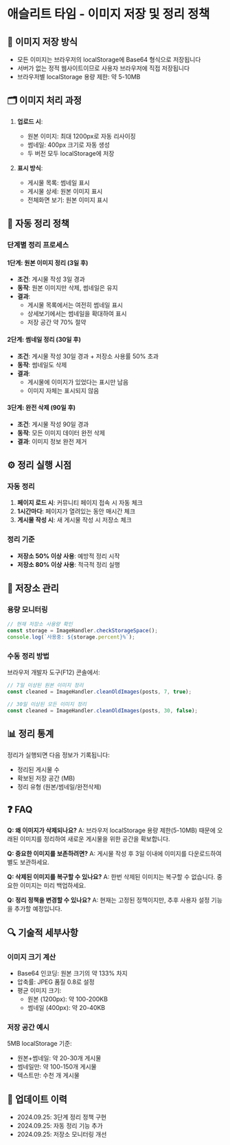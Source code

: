 # 애슬리트 타임 - 이미지 저장 및 정리 정책

## 📸 이미지 저장 방식
- 모든 이미지는 브라우저의 localStorage에 Base64 형식으로 저장됩니다
- 서버가 없는 정적 웹사이트이므로 사용자 브라우저에 직접 저장됩니다
- 브라우저별 localStorage 용량 제한: 약 5-10MB

## 🗂️ 이미지 처리 과정
1. **업로드 시**:
   - 원본 이미지: 최대 1200px로 자동 리사이징
   - 썸네일: 400px 크기로 자동 생성
   - 두 버전 모두 localStorage에 저장

2. **표시 방식**:
   - 게시물 목록: 썸네일 표시
   - 게시물 상세: 원본 이미지 표시
   - 전체화면 보기: 원본 이미지 표시

## 🧹 자동 정리 정책

### 단계별 정리 프로세스

#### 1단계: 원본 이미지 정리 (3일 후)
- **조건**: 게시물 작성 3일 경과
- **동작**: 원본 이미지만 삭제, 썸네일은 유지
- **결과**: 
  - 게시물 목록에서는 여전히 썸네일 표시
  - 상세보기에서는 썸네일을 확대하여 표시
  - 저장 공간 약 70% 절약

#### 2단계: 썸네일 정리 (30일 후)
- **조건**: 게시물 작성 30일 경과 + 저장소 사용률 50% 초과
- **동작**: 썸네일도 삭제
- **결과**: 
  - 게시물에 이미지가 있었다는 표시만 남음
  - 이미지 자체는 표시되지 않음

#### 3단계: 완전 삭제 (90일 후)
- **조건**: 게시물 작성 90일 경과
- **동작**: 모든 이미지 데이터 완전 삭제
- **결과**: 이미지 정보 완전 제거

## ⚙️ 정리 실행 시점

### 자동 정리
1. **페이지 로드 시**: 커뮤니티 페이지 접속 시 자동 체크
2. **1시간마다**: 페이지가 열려있는 동안 매시간 체크
3. **게시물 작성 시**: 새 게시물 작성 시 저장소 체크

### 정리 기준
- **저장소 50% 이상 사용**: 예방적 정리 시작
- **저장소 80% 이상 사용**: 적극적 정리 실행

## 💾 저장소 관리

### 용량 모니터링
```javascript
// 현재 저장소 사용량 확인
const storage = ImageHandler.checkStorageSpace();
console.log(`사용중: ${storage.percent}%`);
```

### 수동 정리 방법
브라우저 개발자 도구(F12) 콘솔에서:
```javascript
// 7일 이상된 원본 이미지 정리
const cleaned = ImageHandler.cleanOldImages(posts, 7, true);

// 30일 이상된 모든 이미지 정리
const cleaned = ImageHandler.cleanOldImages(posts, 30, false);
```

## 📊 정리 통계
정리가 실행되면 다음 정보가 기록됩니다:
- 정리된 게시물 수
- 확보된 저장 공간 (MB)
- 정리 유형 (원본/썸네일/완전삭제)

## ❓ FAQ

**Q: 왜 이미지가 삭제되나요?**
A: 브라우저 localStorage 용량 제한(5-10MB) 때문에 오래된 이미지를 정리하여 새로운 게시물을 위한 공간을 확보합니다.

**Q: 중요한 이미지를 보존하려면?**
A: 게시물 작성 후 3일 이내에 이미지를 다운로드하여 별도 보관하세요.

**Q: 삭제된 이미지를 복구할 수 있나요?**
A: 한번 삭제된 이미지는 복구할 수 없습니다. 중요한 이미지는 미리 백업하세요.

**Q: 정리 정책을 변경할 수 있나요?**
A: 현재는 고정된 정책이지만, 추후 사용자 설정 기능을 추가할 예정입니다.

## 🔍 기술적 세부사항

### 이미지 크기 계산
- Base64 인코딩: 원본 크기의 약 133% 차지
- 압축률: JPEG 품질 0.8로 설정
- 평균 이미지 크기:
  - 원본 (1200px): 약 100-200KB
  - 썸네일 (400px): 약 20-40KB

### 저장 공간 예시
5MB localStorage 기준:
- 원본+썸네일: 약 20-30개 게시물
- 썸네일만: 약 100-150개 게시물
- 텍스트만: 수천 개 게시물

## 📅 업데이트 이력
- 2024.09.25: 3단계 정리 정책 구현
- 2024.09.25: 자동 정리 기능 추가
- 2024.09.25: 저장소 모니터링 개선